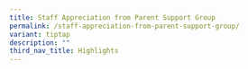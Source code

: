 ```yaml
---
title: Staff Appreciation from Parent Support Group
permalink: /staff-appreciation-from-parent-support-group/
variant: tiptap
description: ""
third_nav_title: Highlights
---
```

<p></p>